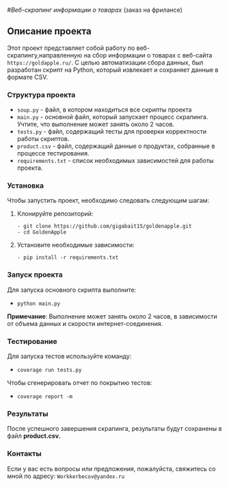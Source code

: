 #*Веб-скрапинг информации о товарах* (заказ на фрилансе)
## Описание проекта
Этот проект представляет собой работу по веб-скрапингу,направленную на сбор информации о товарах с веб-сайта `https://goldapple.ru/`. С целью автоматизации сбора данных, был разработан скрипт на Python, который извлекает и сохраняет данные в формате CSV.

### **Структура проекта**
- `soup.py` - файл, в котором находиться все скрипты проекта
- `main.py` - основной файл, который запускает процесс скрапинга. Учтите, что выполнение может занять около 2 часов.
- `tests.py` - файл, содержащий тесты для проверки корректности работы скриптов.
- `product.csv` - файл, содержащий данные о продуктах, собранные в процессе тестирования.
- `requirements.txt` - список необходимых зависимостей для работы проекта.

### **Установка**
Чтобы запустить проект, необходимо следовать следующим шагам:

1. Клонируйте репозиторий:
    ```
    - git clone https://github.com/gigabait15/goldenapple.git
    - cd GoldenApple
    ```
2. Установите необходимые зависимости:
    ```
   - pip install -r requirements.txt
   ```

### Запуск проекта
Для запуска основного скрипта выполните:

-  `python main.py`

**Примечание**: Выполнение может занять около 2 часов, в зависимости от объема данных и скорости интернет-соединения.

### Тестирование
Для запуска тестов используйте команду:

- `coverage run tests.py`

Чтобы сгенерировать отчет по покрытию тестов:

- `coverage report -m`

### Результаты
После успешного завершения скрапинга, результаты будут сохранены в файл **product.csv.**

### Контакты
Если у вас есть вопросы или предложения, пожалуйста, свяжитесь со мной по адресу: `Workkerbecov@yandex.ru`

